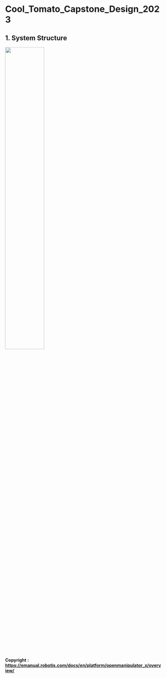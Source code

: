 # Cool_Tomato_Capstone_Design_2023

## 1. System Structure
<img width="50%" src="https://user-images.githubusercontent.com/103934004/229429124-b1926ac3-d177-45e2-9628-c2ef7fd5e543.png">

#### Copyright : https://emanual.robotis.com/docs/en/platform/openmanipulator_x/overview/
